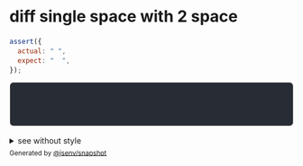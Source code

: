 # diff single space with 2 space

```js
assert({
  actual: " ",
  expect: "  ",
});
```

![img](throw.svg)

<details>
  <summary>see without style</summary>

```console
AssertionError: actual and expect are different

actual: " "
expect: "  "
```

</details>


<sub>
  Generated by <a href="https://github.com/jsenv/core/tree/main/packages/independent/snapshot">@jsenv/snapshot</a>
</sub>